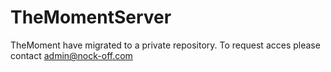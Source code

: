 # TheMomentServer

TheMoment have migrated to a private repository.
To request acces please contact admin@nock-off.com
